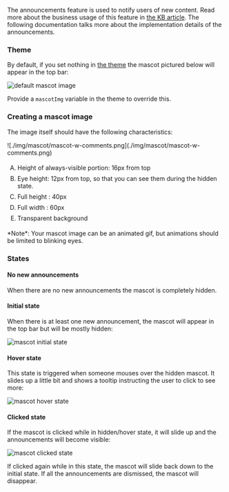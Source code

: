 The announcements feature is used to notify users of new content. Read more about the business usage of this feature in 
[the KB article](https://kb.wisc.edu/myuw/page.php?id=63903). The following documentation talks more about the implementation 
details of the announcements.

### Theme
By default, if you set nothing in [the theme](#/md/theming) the mascot pictured below will appear in the top bar:

![default mascot image](./img/announcement-character.png)
 
Provide a `mascotImg` variable in the theme to override this.

### Creating a mascot image
The image itself should have the following characteristics:

<div class="row">
<div class="col-md-6 col-sm-12">
<div class='width-100'>
![./img/mascot/mascot-w-comments.png](./img/mascot/mascot-w-comments.png)
</div>
</div>
<div class="col-md-6 col-sm-12">
<ul style="list-style-type:upper-alpha!important">
<li style="padding:4px 0">Height of always-visible portion: 16px from top</li>
<li style="padding:4px 0">Eye height: 12px from top, so that you can see them during the hidden state.</li>
<li style="padding:4px 0">Full height : 40px</li>
<li style="padding:4px 0">Full width : 60px</li>
<li style="padding:4px 0">Transparent background</li>
</ul>
*Note*: Your mascot image can be an animated gif, but animations should be limited to blinking eyes.
</div>
</div>

### States

#### No new announcements

When there are no new announcements the mascot is completely hidden.

#### Initial state
When there is at least one new announcement, the mascot will appear in the top bar but will be mostly hidden:

![mascot initial state](./img/mascot/hidden-mascot.png)

#### Hover state
This state is triggered when someone mouses over the hidden mascot. It slides up a little bit and shows a tooltip instructing 
the user to click to see more:

![mascot hover state](./img/mascot/hover-mascot.png)

#### Clicked state

If the mascot is clicked while in hidden/hover state, it will slide up and the announcements will become visible:

![mascot clicked state](./img/mascot/presenting-mascot.png)
 
If clicked again while in this state, the mascot will slide back down to the initial state. If all the announcements are dismissed, the mascot will disappear. 